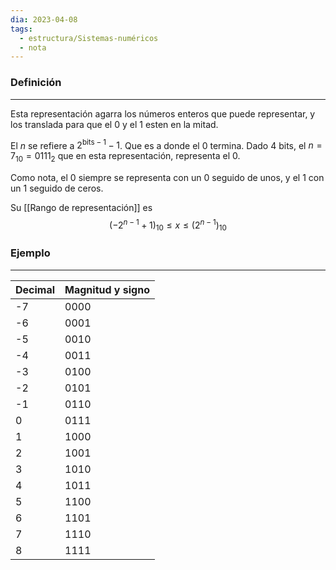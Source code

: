 ```yaml
---
dia: 2023-04-08
tags:
  - estructura/Sistemas-numéricos
  - nota
---
```

### Definición
---
Esta representación agarra los números enteros que puede representar, y los translada para que el $0$ y el $1$ esten en la mitad.

El $n$ se refiere a $2^{\text{bits} - 1} - 1$. Que es a donde el $0$ termina. Dado 4 bits, el $n = 7_{10} = 0111_{2}$ que en esta representación, representa el $0$. 

Como nota, el $0$ siempre se representa con un $0$ seguido de unos, y el $1$ con un $1$ seguido de ceros.

Su [[Rango de representación]] es $$ (-2^{n-1} + 1)_{10} \le x \le (2^{n-1})_{10}$$

### Ejemplo
---

| Decimal | Magnitud y signo |
| ------- | ---------------- |
| -7      | 0000             |
| -6      | 0001             |
| -5      | 0010             |
| -4      | 0011             |
| -3      | 0100             |
| -2      | 0101             |
| -1      | 0110             |
| 0       | 0111             |
| 1       | 1000             |
| 2       | 1001             |
| 3       | 1010             |
| 4       | 1011             |
| 5       | 1100             |
| 6       | 1101             |
| 7       | 1110             |
| 8       | 1111             |




$$  $$